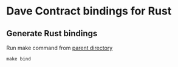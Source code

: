 # Dave Contract bindings for Rust

## Generate Rust bindings

Run make command from [parent directory](../)
```
make bind
```

